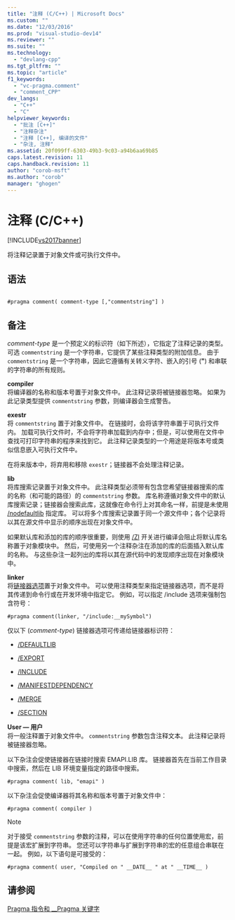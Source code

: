 ```yaml
---
title: "注释 (C/C++) | Microsoft Docs"
ms.custom: ""
ms.date: "12/03/2016"
ms.prod: "visual-studio-dev14"
ms.reviewer: ""
ms.suite: ""
ms.technology: 
  - "devlang-cpp"
ms.tgt_pltfrm: ""
ms.topic: "article"
f1_keywords: 
  - "vc-pragma.comment"
  - "comment_CPP"
dev_langs: 
  - "C++"
  - "C"
helpviewer_keywords: 
  - "批注 [C++]"
  - "注释杂注"
  - "注释 [C++], 编译的文件"
  - "杂注, 注释"
ms.assetid: 20f099ff-6303-49b3-9c03-a94b6aa69b85
caps.latest.revision: 11
caps.handback.revision: 11
author: "corob-msft"
ms.author: "corob"
manager: "ghogen"
---
```

# 注释 (C/C++)
[!INCLUDE[vs2017banner](../assembler/inline/includes/vs2017banner.md)]

将注释记录置于对象文件或可执行文件中。  
  
## 语法  
  
```  
  
#pragma comment( comment-type [,"commentstring"] )  
```  
  
## 备注  
 *comment\-type* 是一个预定义的标识符（如下所述），它指定了注释记录的类型。  可选 `commentstring` 是一个字符串，它提供了某些注释类型的附加信息。  由于 `commentstring` 是一个字符串，因此它遵循有关转义字符、嵌入的引号 \(**"**\) 和串联的字符串的所有规则。  
  
 **compiler**  
 将编译器的名称和版本号置于对象文件中。  此注释记录将被链接器忽略。  如果为此记录类型提供 `commentstring` 参数，则编译器会生成警告。  
  
 **exestr**  
 将 `commentstring` 置于对象文件中。  在链接时，会将该字符串置于可执行文件内。  加载可执行文件时，不会将字符串加载到内存中；但是，可以使用在文件中查找可打印字符串的程序来找到它。  此注释记录类型的一个用途是将版本号或类似信息嵌入可执行文件中。  
  
 在将来版本中，将弃用和移除 `exestr`；链接器不会处理注释记录。  
  
 **lib**  
 将库搜索记录置于对象文件中。  此注释类型必须带有包含您希望链接器搜索的库的名称（和可能的路径）的 `commentstring` 参数。  库名称遵循对象文件中的默认库搜索记录；链接器会搜索此库，这就像在命令行上对其命名一样，前提是未使用 [\/nodefaultlib](../build/reference/nodefaultlib-ignore-libraries.md) 指定库。  可以将多个库搜索记录置于同一个源文件中；各个记录将以其在源文件中显示的顺序出现在对象文件中。  
  
 如果默认库和添加的库的顺序很重要，则使用 [\/Zl](../build/reference/zl-omit-default-library-name.md) 开关进行编译会阻止将默认库名称置于对象模块中。  然后，可使用另一个注释杂注在添加的库的后面插入默认库的名称。  与这些杂注一起列出的库将以其在源代码中的发现顺序出现在对象模块中。  
  
 **linker**  
 将[链接器选项](../build/reference/linker-options.md)置于对象文件中。  可以使用注释类型来指定链接器选项，而不是将其传递到命令行或在开发环境中指定它。  例如，可以指定 \/include 选项来强制包含符号：  
  
```  
#pragma comment(linker, "/include:__mySymbol")  
```  
  
 仅以下 \(*comment\-type*\) 链接器选项可传递给链接器标识符：  
  
-   [\/DEFAULTLIB](../build/reference/defaultlib-specify-default-library.md)  
  
-   [\/EXPORT](../build/reference/export-exports-a-function.md)  
  
-   [\/INCLUDE](../build/reference/include-force-symbol-references.md)  
  
-   [\/MANIFESTDEPENDENCY](../build/reference/manifestdependency-specify-manifest-dependencies.md)  
  
-   [\/MERGE](../build/reference/merge-combine-sections.md)  
  
-   [\/SECTION](../build/reference/section-specify-section-attributes.md)  
  
 **User — 用户**  
 将一般注释置于对象文件中。  `commentstring` 参数包含注释文本。  此注释记录将被链接器忽略。  
  
 以下杂注会促使链接器在链接时搜索 EMAPI.LIB 库。  链接器首先在当前工作目录中搜索，然后在 LIB 环境变量指定的路径中搜索。  
  
```  
#pragma comment( lib, "emapi" )  
```  
  
 以下杂注会促使编译器将其名称和版本号置于对象文件中：  
  
```  
#pragma comment( compiler )  
```  
  
> [!NOTE]
>  对于接受 `commentstring` 参数的注释，可以在使用字符串的任何位置使用宏，前提是该宏扩展到字符串。  您还可以字符串与扩展到字符串的宏的任意组合串联在一起。  例如，以下语句是可接受的：  
  
```  
#pragma comment( user, "Compiled on " __DATE__ " at " __TIME__ )   
```  
  
## 请参阅  
 [Pragma 指令和 \_\_Pragma 关键字](../preprocessor/pragma-directives-and-the-pragma-keyword.md)
